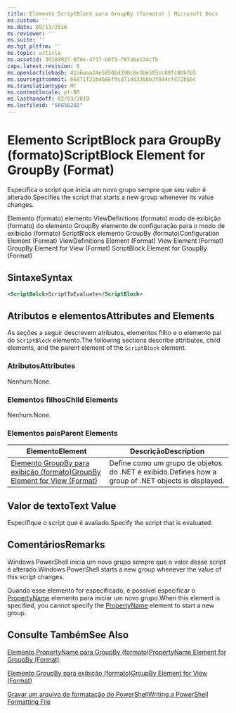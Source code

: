 ```yaml
---
title: Elemento ScriptBlock para GroupBy (formato) | Microsoft Docs
ms.custom: ''
ms.date: 09/13/2016
ms.reviewer: ''
ms.suite: ''
ms.tgt_pltfrm: ''
ms.topic: article
ms.assetid: 30183927-6f0e-4717-b6f5-f07a6e134cfb
caps.latest.revision: 6
ms.openlocfilehash: 41a6aaa24e5850bd390c8e3b6505cc88fc80b7b5
ms.sourcegitcommit: b6871f21bd666f9cd71dd336bb3f844cf472b56c
ms.translationtype: MT
ms.contentlocale: pt-BR
ms.lasthandoff: 02/03/2019
ms.locfileid: "56856202"
---
```

# <a name="scriptblock-element-for-groupby-format"></a><span data-ttu-id="7f310-102">Elemento ScriptBlock para GroupBy (formato)</span><span class="sxs-lookup"><span data-stu-id="7f310-102">ScriptBlock Element for GroupBy (Format)</span></span>

<span data-ttu-id="7f310-103">Especifica o script que inicia um novo grupo sempre que seu valor é alterado.</span><span class="sxs-lookup"><span data-stu-id="7f310-103">Specifies the script that starts a new group whenever its value changes.</span></span>

<span data-ttu-id="7f310-104">Elemento (formato) elemento ViewDefinitions (formato) modo de exibição (formato) do elemento GroupBy elemento de configuração para o modo de exibição (formato) ScriptBlock elemento GroupBy (formato)</span><span class="sxs-lookup"><span data-stu-id="7f310-104">Configuration Element (Format) ViewDefinitions Element (Format) View Element (Format) GroupBy Element for View (Format) ScriptBlock Element for GroupBy (Format)</span></span>

## <a name="syntax"></a><span data-ttu-id="7f310-105">Sintaxe</span><span class="sxs-lookup"><span data-stu-id="7f310-105">Syntax</span></span>

```xml
<ScriptBolck>ScriptToEvaluate</ScriptBlock>
```

## <a name="attributes-and-elements"></a><span data-ttu-id="7f310-106">Atributos e elementos</span><span class="sxs-lookup"><span data-stu-id="7f310-106">Attributes and Elements</span></span>

<span data-ttu-id="7f310-107">As seções a seguir descrevem atributos, elementos filho e o elemento pai do `ScriptBlock` elemento.</span><span class="sxs-lookup"><span data-stu-id="7f310-107">The following sections describe attributes, child elements, and the parent element of the `ScriptBlock` element.</span></span>

### <a name="attributes"></a><span data-ttu-id="7f310-108">Atributos</span><span class="sxs-lookup"><span data-stu-id="7f310-108">Attributes</span></span>

<span data-ttu-id="7f310-109">Nenhum.</span><span class="sxs-lookup"><span data-stu-id="7f310-109">None.</span></span>

### <a name="child-elements"></a><span data-ttu-id="7f310-110">Elementos filhos</span><span class="sxs-lookup"><span data-stu-id="7f310-110">Child Elements</span></span>

<span data-ttu-id="7f310-111">Nenhum.</span><span class="sxs-lookup"><span data-stu-id="7f310-111">None.</span></span>

### <a name="parent-elements"></a><span data-ttu-id="7f310-112">Elementos pais</span><span class="sxs-lookup"><span data-stu-id="7f310-112">Parent Elements</span></span>

|<span data-ttu-id="7f310-113">Elemento</span><span class="sxs-lookup"><span data-stu-id="7f310-113">Element</span></span>|<span data-ttu-id="7f310-114">Descrição</span><span class="sxs-lookup"><span data-stu-id="7f310-114">Description</span></span>|
|-------------|-----------------|
|[<span data-ttu-id="7f310-115">Elemento GroupBy para exibição (formato)</span><span class="sxs-lookup"><span data-stu-id="7f310-115">GroupBy Element for View (Format)</span></span>](./groupby-element-for-view-format.md)|<span data-ttu-id="7f310-116">Define como um grupo de objetos do .NET é exibido.</span><span class="sxs-lookup"><span data-stu-id="7f310-116">Defines how a group of .NET objects is displayed.</span></span>|

## <a name="text-value"></a><span data-ttu-id="7f310-117">Valor de texto</span><span class="sxs-lookup"><span data-stu-id="7f310-117">Text Value</span></span>

<span data-ttu-id="7f310-118">Especifique o script que é avaliado.</span><span class="sxs-lookup"><span data-stu-id="7f310-118">Specify the script that is evaluated.</span></span>

## <a name="remarks"></a><span data-ttu-id="7f310-119">Comentários</span><span class="sxs-lookup"><span data-stu-id="7f310-119">Remarks</span></span>

<span data-ttu-id="7f310-120">Windows PowerShell inicia um novo grupo sempre que o valor desse script é alterado.</span><span class="sxs-lookup"><span data-stu-id="7f310-120">Windows PowerShell starts a new group whenever the value of this script changes.</span></span>

<span data-ttu-id="7f310-121">Quando esse elemento for especificado, é possível especificar o [PropertyName](http://msdn.microsoft.com/en-us/396dede0-039a-4a87-a5ef-3ecabb729676) elemento para iniciar um novo grupo.</span><span class="sxs-lookup"><span data-stu-id="7f310-121">When this element is specified, you cannot specify the [PropertyName](http://msdn.microsoft.com/en-us/396dede0-039a-4a87-a5ef-3ecabb729676) element to start a new group.</span></span>

## <a name="see-also"></a><span data-ttu-id="7f310-122">Consulte Também</span><span class="sxs-lookup"><span data-stu-id="7f310-122">See Also</span></span>

[<span data-ttu-id="7f310-123">Elemento PropertyName para GroupBy (formato)</span><span class="sxs-lookup"><span data-stu-id="7f310-123">PropertyName Element for GroupBy (Format)</span></span>](./propertyname-element-for-groupby-format.md)

[<span data-ttu-id="7f310-124">Elemento GroupBy para exibição (formato)</span><span class="sxs-lookup"><span data-stu-id="7f310-124">GroupBy Element for View (Format)</span></span>](./groupby-element-for-view-format.md)

[<span data-ttu-id="7f310-125">Gravar um arquivo de formatação do PowerShell</span><span class="sxs-lookup"><span data-stu-id="7f310-125">Writing a PowerShell Formatting File</span></span>](./writing-a-powershell-formatting-file.md)
